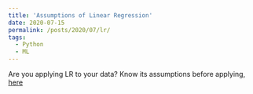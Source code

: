 ```yaml
---
title: 'Assumptions of Linear Regression'
date: 2020-07-15
permalink: /posts/2020/07/lr/
tags:
  - Python
  - ML
---
```


Are you applying LR to your data?
Know its assumptions before applying, [here](https://www.kaggle.com/akashram/assumptions-of-linear-regression?scriptVersionId=38782536)
